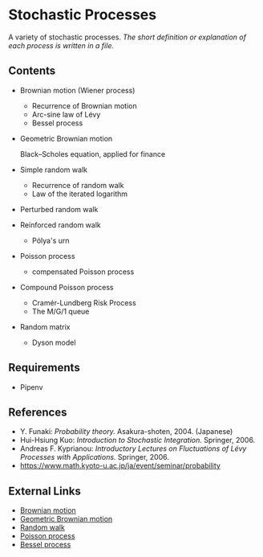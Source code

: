 # Stochastic Processes
A variety of stochastic processes. 
*The short definition or explanation of each process is written in a file.* 

## Contents
- Brownian motion (Wiener process)
  - Recurrence of Brownian motion
  - Arc-sine law of Lévy
  - Bessel process
  
- Geometric Brownian motion

    Black–Scholes equation, applied for finance

- Simple random walk
  - Recurrence of random walk
  - Law of the iterated logarithm

- Perturbed random walk

- Reinforced random walk
  - Pólya's urn

- Poisson process
  - compensated Poisson process

- Compound Poisson process
  - Cramér-Lundberg Risk Process
  - The M/G/1 queue

- Random matrix
  - Dyson model

## Requirements
- Pipenv

## References
- Y. Funaki: *Probability theory.* Asakura-shoten, 2004. (Japanese)
- Hui-Hsiung Kuo: *Introduction to Stochastic Integration.* Springer, 2006.
- Andreas F. Kyprianou: *Introductory Lectures on Fluctuations of Lévy Processes with Applications.* Springer, 2006.
- https://www.math.kyoto-u.ac.jp/ja/event/seminar/probability

## External Links
- [Brownian motion](https://en.wikipedia.org/wiki/Brownian_motion)
- [Geometric Brownian motion](https://en.wikipedia.org/wiki/Geometric_Brownian_motion)
- [Random walk](https://en.wikipedia.org/wiki/Random_walk)
- [Poisson process](https://en.wikipedia.org/wiki/Poisson_point_process)
- [Bessel process](https://en.wikipedia.org/wiki/Bessel_process)